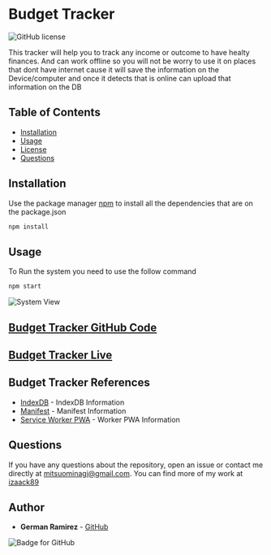 # Budget Tracker

![GitHub license](https://img.shields.io/badge/Licenses-MIT-blue.svg)

This tracker will help you to track any income or outcome to have healty finances. And can work offline so you will not be worry to use it on places that dont have internet cause it will save the information on the Device/computer and once it detects that is online can upload that information on the DB   

## Table of Contents

- [Installation](#installation)
- [Usage](#usage)
- [License](#license)
- [Questions](#questions)

## Installation

Use the package manager [npm](https://docs.npmjs.com/cli/v7/commands/npm-install) to install all the dependencies that are on the package.json

```bash
npm install
```

## Usage

To Run the system you need to use the follow command

```bash
npm start
```

![System View](./readmeFiles/systemView.gif)

## [Budget Tracker GitHub Code](https://github.com/izaack89/budget-tracker)

## [Budget Tracker Live](https://mysterious-citadel-18926.herokuapp.com/)

## Budget Tracker References

- [IndexDB](https://developer.mozilla.org/en-US/docs/Web/API/IndexedDB_API/Using_IndexedDB) - IndexDB Information
- [Manifest](https://developer.mozilla.org/en-US/docs/Web/Manifest) - Manifest Information
- [Service Worker PWA](https://developers.google.com/web/ilt/pwa/introduction-to-service-worker) - Worker PWA Information

## Questions

If you have any questions about the repository, open an issue or contact me directly at mitsuominagi@gmail.com. You can find more of my work at [izaack89](https://github.com/izaack89)

## Author

- **German Ramirez** - [GitHub](https://github.com/izaack89/)

![Badge for GitHub](https://img.shields.io/github/languages/top/izaack89/budget-tracker?style=plastic&logo=github)
